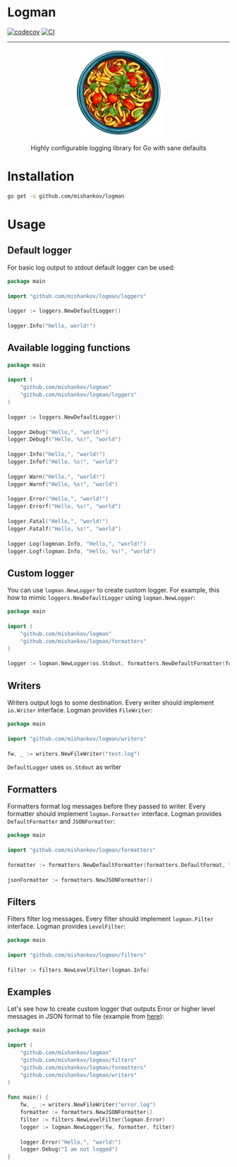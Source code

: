 # Logman

[![codecov](https://codecov.io/github/mishankov/logman/graph/badge.svg?token=3KHQU1BLMV)](https://codecov.io/github/mishankov/logman)
[![CI](https://img.shields.io/github/actions/workflow/status/mishankov/logman/ci.yml)](https://github.com/mishankov/logman/actions/workflows/ci.yml)

---

<p align="center">
  <img src="./images/logo.png" alt="logo" width="200"/>


<p align="center">
 Highly configurable logging library for Go with sane defaults
</p>

# Installation

```bash
go get -u github.com/mishankov/logman
```

# Usage
## Default logger

For basic log output to stdout default logger can be used:

```go
package main

import "github.com/mishankov/logman/loggers"

logger := loggers.NewDefaultLogger()

logger.Info("Hello, world!")
```

## Available logging functions

```go
package main

import (
	"github.com/mishankov/logman"
	"github.com/mishankov/logman/loggers"
)

logger := loggers.NewDefaultLogger()

logger.Debug("Hello,", "world!")
logger.Debugf("Hello, %s!", "world")

logger.Info("Hello,", "world!")
logger.Infof("Hello, %s!", "world")

logger.Warn("Hello,", "world!")
logger.Warnf("Hello, %s!", "world")

logger.Error("Hello,", "world!")
logger.Errorf("Hello, %s!", "world")

logger.Fatal("Hello,", "world!")
logger.Fatalf("Hello, %s!", "world")

logger.Log(logmnan.Info, "Hello,", "world!")
logger.Logf(logman.Info, "Hello, %s!", "world")

```

## Custom logger

You can use `logman.NewLogger` to create custom logger. For example, this how to mimic `loggers.NewDefaultLogger` using `logman.NewLogger`:

```go
package main

import (
	"github.com/mishankov/logman"
	"github.com/mishankov/logman/formatters"
)

logger := logman.NewLogger(os.Stdout, formatters.NewDefaultFormatter(formatters.DefaultFormat, formatters.DefaultTimeLayout), nil)
```

## Writers

Writers output logs to some destination. Every writer should implement `io.Writer` interface. Logman provides `FileWriter`:

```go
package main

import "github.com/mishankov/logman/writers"

fw, _ := writers.NewFileWriter("test.log")
```

`DefaultLogger` uses `os.Stdout` as writer

## Formatters

Formatters format log messages before they passed to writer. Every formatter should implement `logman.Formatter` interface. Logman provides `DefaultFormatter` and `JSONFormatter`:

```go
package main

import "github.com/mishankov/logman/formatters"

formatter := formatters.NewDefaultFormatter(formatters.DefaultFormat, formatters.DefaultTimeLayout)

jsonFormatter := formatters.NewJSONFormatter()
```

## Filters

Filters filter log messages. Every filter should implement `logman.Filter` interface. Logman provides `LevelFilter`:

```go
package main

import "github.com/mishankov/logman/filters"

filter := filters.NewLevelFilter(logman.Info)
```

## Examples

Let's see how to create custom logger that outputs Error or higher level messages in JSON format to file (example from [here](example_test.go)):

```go
package main

import (
	"github.com/mishankov/logman"
	"github.com/mishankov/logman/filters"
	"github.com/mishankov/logman/formatters"
	"github.com/mishankov/logman/writers"
)

func main() {
	fw, _ := writers.NewFileWriter("error.log")
	formatter := formatters.NewJSONFormatter()
	filter := filters.NewLevelFilter(logman.Error)
	logger := logman.NewLogger(fw, formatter, filter)

	logger.Error("Hello,", "world!")
	logger.Debug("I am not logged")
}
```
